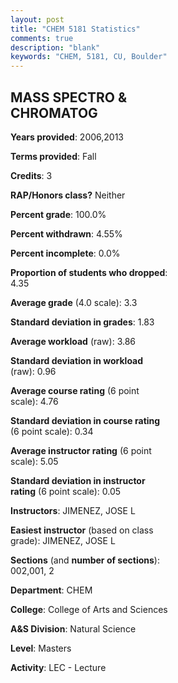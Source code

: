 ```yaml
---
layout: post
title: "CHEM 5181 Statistics"
comments: true
description: "blank"
keywords: "CHEM, 5181, CU, Boulder"
--- 
```

<head>
<script src="https://ajax.googleapis.com/ajax/libs/jquery/2.1.3/jquery.min.js"></script>
<script src="https://dl.dropboxusercontent.com/s/pc42nxpaw1ea4o9/highcharts.js?dl=0"></script>
<!-- <script src="../assets/js/highcharts.js"></script> -->
<style type="text/css">@font-face {
	font-family: "Bebas Neue";
	src: url(https://www.filehosting.org/file/details/544349/BebasNeue%20Regular.otf) format("opentype");
	}
	h1.Bebas { 
		font-family: "Bebas Neue", Verdana, Tahoma;
	}
</style>
</head>
<body>
	<div id="container" style="float: right; width: 45%; height: 88%; margin-left: 2.5%; margin-right: 2.5%;"></div>
	<script language="JavaScript">
		$(document).ready(function() {
		var chart = {type: 'column'};
		var title = {text: 'Grade Distribution'};
		var xAxis = {categories: ['A','B','C','D','F'],crosshair: true};
		var yAxis = {min: 0,title: {text: 'Percentage'}};
		var tooltip = {headerFormat: '<center><b><span style="font-size:20px">{point.key}</span></b></center>',
		               pointFormat: '<td style="padding:0"><b>{point.y:.1f}%</b></td>',
		               footerFormat: '</table>',shared: true,useHTML: true};
		var plotOptions = {column: {pointPadding: 0.0,borderWidth: 0}};  
		var credits = {enabled: false};var series= [{name: 'Percent',data: [36.36,59.09,0.0,4.55,0.0,]}];
		var json = {};
		json.chart = chart;
		json.title = title;
		json.tooltip = tooltip;
		json.xAxis = xAxis;
		json.yAxis = yAxis;  
		json.series = series;
		json.plotOptions = plotOptions;  
		json.credits = credits;
		$('#container').highcharts(json);
	});
	</script>
</body>
			   
## MASS SPECTRO & CHROMATOG

**Years provided**: 2006,2013

**Terms provided**: Fall

**Credits**: 3

**RAP/Honors class?** Neither

**Percent grade**: 100.0%

**Percent withdrawn**: 4.55%

**Percent incomplete**: 0.0%

**Proportion of students who dropped**: 4.35

**Average grade** (4.0 scale): 3.3

**Standard deviation in grades**: 1.83

**Average workload** (raw): 3.86

**Standard deviation in workload** (raw): 0.96

**Average course rating** (6 point scale): 4.76

**Standard deviation in course rating** (6 point scale): 0.34

**Average instructor rating** (6 point scale): 5.05

**Standard deviation in instructor rating** (6 point scale): 0.05

**Instructors**: JIMENEZ, JOSE L

**Easiest instructor** (based on class grade): JIMENEZ, JOSE L

**Sections** (and **number of sections**): 002,001, 2

**Department**: CHEM

**College**: College of Arts and Sciences

**A&S Division**: Natural Science

**Level**: Masters

**Activity**: LEC - Lecture